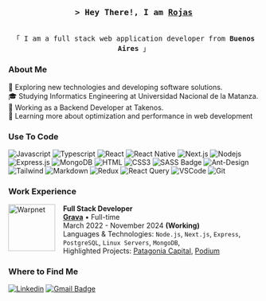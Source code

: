 <h3 align="center">
        <samp>&gt; Hey There!, I am
                <b><a target="_blank" href="https://rojasagusf.com">Rojas</a></b>
        </samp>
</h3>


<p align="center"> 
  <samp>
    <br>
    「 I am a full stack web application developer from <b>Buenos Aires</b> 」
    <br>
  </samp>
</p>

### About Me

🤔 Exploring new technologies and developing software solutions.
<br/>
🎓 Studying Informatics Engineering at Universidad Nacional de la Matanza.
<br/>
💼 Working as a Backend Developer at Takenos.
<br/>
🌱 Learning more about optimization and performance in web development


### Use To Code

![Javascript](https://img.shields.io/badge/Javascript-F0DB4F?style=for-the-badge&labelColor=black&logo=javascript&logoColor=F0DB4F)
![Typescript](https://img.shields.io/badge/Typescript-007acc?style=for-the-badge&labelColor=black&logo=typescript&logoColor=007acc)
![React](https://img.shields.io/badge/-React-61DBFB?style=for-the-badge&labelColor=black&logo=react&logoColor=61DBFB)
![React Native](https://img.shields.io/badge/React_Native-20232A?style=for-the-badge&logo=react&logoColor=61DAFB)
![Next.js](https://img.shields.io/badge/next.js-000000?style=for-the-badge&logo=nextdotjs&logoColor=white)
![Nodejs](https://img.shields.io/badge/Nodejs-3C873A?style=for-the-badge&labelColor=black&logo=node.js&logoColor=3C873A)
![Express.js](https://img.shields.io/badge/Express.js-000000?style=for-the-badge&logo=express&logoColor=white)
![MongoDB](https://img.shields.io/badge/MongoDB-4EA94B?style=for-the-badge&logo=mongodb&logoColor=white)
![HTML](https://img.shields.io/badge/HTML5-E34F26?style=for-the-badge&logo=html5&logoColor=white)
![CSS3](https://img.shields.io/badge/CSS3-1572B6?style=for-the-badge&logo=css3&logoColor=white)
![SASS Badge](https://img.shields.io/badge/Sass-CC6699?style=for-the-badge&logo=sass&logoColor=white)
![Ant-Design](https://img.shields.io/badge/AntDesign-0170FE?style=for-the-badge&logo=antdesign&logoColor=white)
![Tailwind](https://img.shields.io/badge/Tailwind_CSS-092749?style=for-the-badge&logo=tailwindcss&logoColor=06B6D4&labelColor=000000)
![Markdown](https://img.shields.io/badge/Markdown-000000?style=for-the-badge&logo=markdown&logoColor=white)
![Redux](https://img.shields.io/badge/Redux-593D88?style=for-the-badge&logo=redux&logoColor=white)
![React Query](https://img.shields.io/badge/-React_Query-FF4154?style=for-the-badge&logo=react%20query&logoColor=white)
![VSCode](https://img.shields.io/badge/Visual_Studio-0078d7?style=for-the-badge&logo=visual%20studio&logoColor=white)
![Git](https://img.shields.io/badge/Git-F05032?style=for-the-badge&logo=git&logoColor=white)


### Work Experience 

[<img align="left" height="94px" width="94px" style="margin-right: 1rem;" alt="Warpnet" src="https://grava.io/assets/img/grava_full.svg"/>](https://grava.io/en/home)

**Full Stack Developer** \
[**Grava**](https://grava.io/en/home) • Full-time \
March 2022 - November 2024 **(Working)** \
Languages & Technologies: `Node.js`, `Next.js`, `Express`, `PostgreSQL`, `Linux Servers`, `MongoDB`,\
Highlighted Projects: [Patagonia Capital](https://patagoniacapital.net/), [Podium](https://podium.grava.io/)


### Where to Find Me

[![Linkedin](https://img.shields.io/badge/-rojasagusf-blue?style=flat-square&logo=Linkedin&logoColor=white&link=https://www.linkedin.com/in/rojasagusf/)](https://www.linkedin.com/in/rojasagusf/)
[![Gmail Badge](https://img.shields.io/badge/-rojasagusf01@gmail.com-006bed?style=flat-square&logo=Gmail&logoColor=white&link=mailto:rojasagusf01@gmail.com)](mailto:rojasagusf01@gmail.com)
